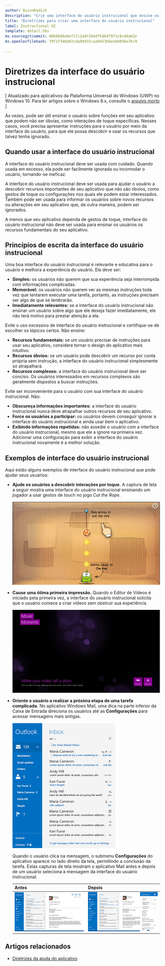 ```yaml
---
author: QuinnRadich
Description: "Crie uma interface do usuário instrucional que ensine os usuários a trabalhar com seu aplicativo do Windows."
title: "Diretrizes para criar uma interface do usuário instrucional"
label: Instructional UI
template: detail.hbs
ms.sourcegitcommit: 08b0b88e8ef17c2a8f264df5db4f971c8c49ab2e
ms.openlocfilehash: f9f1f34bb02cda89d31caa9453b6e3eb056e7bc9

---
```


# Diretrizes da interface do usuário instrucional

\[ Atualizado para aplicativos da Plataforma Universal do Windows (UWP) no Windows 10. Para ler artigos sobre o Windows 8.x, consulte o [arquivo morto](http://go.microsoft.com/fwlink/p/?linkid=619132) \]

Às vezes, pode ser útil ensinar o usuário sobre funções em seu aplicativo que podem não ser óbvias, como interações de toque específicas. Nesses casos, você precisa apresentar instruções para o usuário por meio da interface do usuário, para que ele possa descobrir e usar os recursos que talvez tenha ignorado.

## <span id="when_to_use_instructional_ui"></span><span id="WHEN_TO_USE_INSTRUCTIONAL_UI"></span>Quando usar a interface do usuário instrucional

A interface do usuário instrucional deve ser usada com cuidado. Quando usada em excesso, ela pode ser facilmente ignorada ou incomodar o usuário, tornando-se ineficaz.

A interface do usuário instrucional deve ser usada para ajudar o usuário a descobrir recursos importantes de seu aplicativo que não são óbvios, como gestos de toque ou configurações nos quais ele podem estar interessados. Também pode ser usada para informar os usuários sobre novos recursos ou alterações em seu aplicativo que, de outra maneira, podem ser ignorados.

A menos que seu aplicativo dependa de gestos de toque, interface do usuário instrucional não deve ser usada para ensinar os usuários os recursos fundamentais do seu aplicativo.

## <span id="writing_instructional_ui"></span><span id="WRITING_INSTRUCTIONAL_UI"></span>Princípios de escrita da interface do usuário instrucional

Uma boa interface do usuário instrucional é relevante e educativa para o usuário e melhora a experiência do usuário. Ela deve ser:

-   **Simples:** os usuários não querem que sua experiência seja interrompida com informações complicadas.
-   **Memorável:** os usuários não querem ver as mesmas instruções toda vez que tentarem executar uma tarefa, portanto, as instruções precisam ser algo de que se lembrarão.
-   **Imediatamente relevantes:** se a interface do usuário instrucional não ensinar um usuário sobre algo que ele deseja fazer imediatamente, ele não terá motivo para prestar atenção a ela.

Evite o uso excessivo de interface do usuário instrucional e certifique-se de escolher os tópicos certos. Não ensine:

-   **Recursos fundamentais:** se um usuário precisar de instruções para usar seu aplicativo, considere tornar o design do aplicativo mais intuitivo.
-   **Recursos óbvios:** se um usuário pode descobrir um recurso por conta própria sem instrução, a interface do usuário instrucional simplesmente só atrapalhará.
-   **Recursos complexos:** a interface do usuário instrucional deve ser conciso. Os usuários interessados em recursos complexos são geralmente dispostos a buscar instruções.

Evite ser inconveniente para o usuário com sua interface do usuário instrucional. Não:

-   **Obscureça informações importantes:** a interface do usuário instrucional nunca deve atrapalhar outros recursos de seu aplicativo.
-   **Force os usuários a participar:** os usuários devem conseguir ignorar a interface do usuário instrucional e ainda usar bem o aplicativo.
-   **Exibindo informações repetidas:** não assedie o usuário com a interface do usuário instrucional, mesmo que ele a ignore na primeira vez. Adicionar uma configuração para exibir a interface do usuário instrucional novamente é a melhor solução.

## <span id="examples_of_instructional_ui"></span><span id="EXAMPLES_OF_INSTRUCTIONAL_UI"></span>Exemplos de interface do usuário instrucional

Aqui estão alguns exemplos de interface do usuário instrucional que pode ajudar seus usuários:

-   **Ajude os usuários a descobrir interações por toque.** A captura de tela a seguir mostra uma interface do usuário instrucional ensinando um jogador a usar gestos de touch no jogo *Cut the Rope*.

    ![captura de tela de jogo mostrando mensagem da interface do usuário instrucional, "deslize para cortar a corda"](images/in-game-controls-3.png)

-   **Cause uma ótima primeira impressão.** Quando o Editor de Vídeos é iniciado pela primeira vez, a interface do usuário instrucional solicita que o usuário comece a criar vídeos sem obstruir sua experiência.

    ![tela de inicialização do aplicativo Editor de Vídeos](images/instructional-ui-movie.png)

-   **Oriente o usuário a realizar a próxima etapa de uma tarefa complicada.** No aplicativo Windows Mail, uma dica na parte inferior da Caixa de Entrada direciona os usuários até as **Configurações** para acessar mensagens mais antigas.

    ![captura de tela cortada do aplicativo windows mail mostrando uma mensagem da interface do usuário instrucional](images/instructional-ui-mail-inbox.png)

    Quando o usuário clica na mensagem, o submenu **Configurações** do aplicativo aparece no lado direito da tela, permitindo a conclusão da tarefa. Estas capturas de tela mostram o aplicativo Mail antes e depois de um usuário seleciona a mensagem da interface do usuário instrucional.

    | Antes                                                               | Depois                                                                                                        |
    |----------------------------------------------------------------------|--------------------------------------------------------------------------------------------------------------|
    | ![captura de tela do aplicativo windows mail](images/instructional-ui-mail.png) | ![captura de tela do aplicativo de email do windows com um submenu configurações estendido](images/instructional-ui-mail-flyout.png) |

## <span id="related_topics"></span>Artigos relacionados

* [Diretrizes da ajuda do aplicativo](guidelines-for-app-help.md)



<!--HONumber=Jun16_HO4-->


